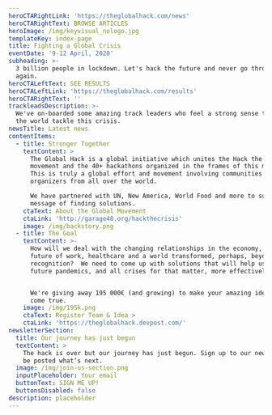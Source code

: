 ```yaml
---
heroCTARightLink: 'https://theglobalhack.com/news'
heroCTARightText: BROWSE ARTICLES
heroImage: /img/keyvisual_nologo.jpg
templateKey: index-page
title: Fighting a Global Crisis
eventDate: '9-12 April, 2020'
subheading: >-
  3 billion people in lockdown. Let's hack the future and never go through this
  again.
heroCTALeftText: SEE RESULTS
heroCTALeftLink: 'https://theglobalhack.com/results'
heroCTARightText: ''
trackleadsDescription: >-
  We've on-boarded some amazing track leaders who feel a strong sense to help
  the world tackle this crisis.
newsTitle: Latest news
contentItems:
  - title: Stronger Together
    textContent: >
      The Global Hack is a global initiative which unites the Hack the Crisis
      movement and the 40+ hackathons organized in the frames of this movement.
      This is truly a global effort and movement involving communities and
      organizers from all over the world.

      We have partnered with UN, New America, World Food and more to support the
      message of finding solutions.
    ctaText: About the Global Movement
    ctaLink: 'http://garage48.org/hackthecrisis'
    image: /img/backstory.png
  - title: The Goal
    textContent: >-
      How will we deal with the changing relationships in the economy, the
      future of work, healthcare and a world transformed, perhaps, beyond
      recognition?  We need to come up with solutions that will help us fight
      future pandemics, and all crises for that matter, more effectively. 


      We're giving away 195 000€ (and growing) to make your amazing ideas to
      come true.
    image: /img/195k.png
    ctaText: Register Team & Idea >
    ctaLink: 'https://theglobalhack.devpost.com/'
newsletterSection:
  title: Our journey has just begun
  textContent: >
    The hack is over but our journey has just begun. Sign up to our newsletter
    be posted what’s next.
  image: /img/join-us-section.png
  inputPlaceholder: Your email
  buttonText: SIGN ME UP!
  buttonsDisabled: false
description: placeholder
---
```

